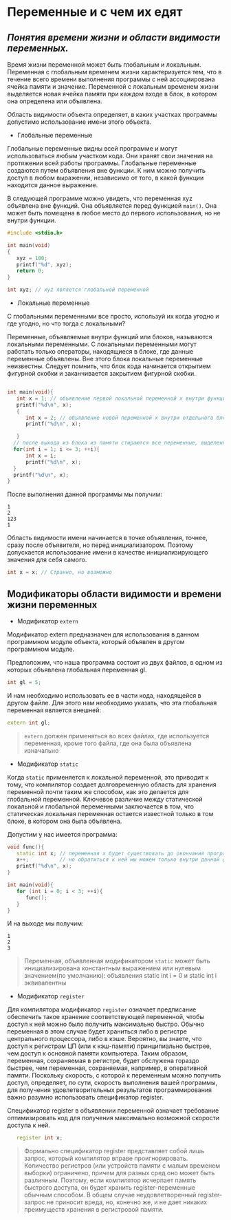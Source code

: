 

# Переменные и с чем их едят

## _Понятия времени жизни и области видимости переменных._

Время жизни переменной может быть глобальным и локальным. Переменная с глобальным временем жизни характеризуется тем, что в течение всего времени выполнения программы с ней ассоциирована ячейка памяти и значение. Переменной с локальным временем жизни выделяется новая ячейка памяти при каждом входе в блок, в котором она определена или объявлена.

Область видимости объекта определяет, в каких участках программы допустимо использование имени этого объекта.

- Глобальные переменные

Глобальные переменные видны всей программе и могут использоваться любым участком кода. Они хранят свои значения на протяжении всей работы программы. Глобальные переменные создаются путем объявления вне функции. К ним можно получить доступ в любом выражении, независимо от того, в какой функции находится данное выражение.

В следующей программе можно увидеть, что переменная xyz объявлена вне функций. Она объявляется перед функцией `main()`. Она может быть помещена в любое место до первого использования, но не внутри функции.

```c++
#include <stdio.h>

int main(void)
{
   xyz = 100;
   printf("%d", xyz);
   return 0; 
}

int xyz; // xyz является глобальной переменной 
```

- Локальные переменные

С глобальными переменными все просто, используй их когда угодно и где угодно, но что тогда с локальными?

Переменные, объявляемые внутри функций или блоков, называются локальными переменными. С локальными переменными могут работать только операторы, находящиеся в блоке, где данные переменные объявлены. Вне этого блока локальные переменные неизвестны.
Следует помнить, что блок кода начинается открытием фигурной скобки и заканчивается закрытием фигурной скобки.

```c++

int main(void){
   int x = 1; // объявление первой локальной переменной х внутри функции
   printf("%d\n", x);
   {
      int x = 2; // объявление новой переменной x внутри отдельного блока
      printf("%d\n", x);

   } 
  // после выхода из блока из памяти стираются все переменные, выделенные в этом блоке
  for(int i = 1; i <= 3; ++i){
      int x = i;
      printf("%d\n", x);
  }
  printf("%d\n", x);
}
```
После выполнения данной программы мы получим:
```
1
2
123
1
```
Область видимости имени начинается в точке объявления, точнее, сразу после объявителя, но перед инициализатором. Поэтому допускается использование имени в качестве инициализирующего значения для себя самого.
```c++ 
int x = x; // Странно, но возможно
```

## Модификаторы области видимости и времени жизни переменных

- Модификатор `extern`


Модификатор extern предназначен для использования в данном программном модуле объекта, который объявлен в другом программном модуле.

Предположим, что наша программа состоит из двух файлов, в одном из которых объявлена глобальная переменная gl.
```c++
int gl = 5;
```
И нам необходимо использовать ее в части кода, находящейся в другом файле. Для этого нам необходимо указать, что эта глобальная переменная является внешней:
```c++
extern int gl;
```
>`extern` должен применяться во всех файлах, где используется переменная, кроме того файла, где она была объявлена изначально

- Модификатор `static`

Когда `static` применяется к локальной переменной, это приводит к тому, что компилятор создает долговременную область для хранения переменной почти таким же способом, как это делается для глобальной переменной. Ключевое различие между статической локальной и глобальной переменными заключается в том, что статическая локальная переменная остается известной только в том блоке, в котором она была объявлена.


Допустим у нас имеется программа:
```c++
void func(){
   static int x; // переменная х будет существовать до окончания программы
   x++;          // но обратиться к ней мы можем только внутри данной функции
   printf("%d\n", x);
}

int main(void){
   for (int i = 0; i < 3; ++i){
      func();
   }
}
```
И на выходе мы получим:
```
1
2
3
```
> Переменная, объявленная модификатором `static` может быть инициализирована константным выражением или нулевым значением(по умолчанию):
> объявления static int i = 0 и static int i эквивалентны

- Модификатор `register`

Для компилятора модификатор `register` означает предписание обеспечить такое хранение соответствующей переменной, чтобы доступ к ней можно было получить максимально быстро. Обычно переменная в этом случае будет храниться либо в регистре центрального процессора, либо в кэше. Вероятно, вы знаете, что доступ к регистрам ЦП (или к кэш-памяти) принципиально быстрее, чем доступ к основной памяти компьютера. Таким образом, переменная, сохраняемая в регистре, будет обслужена гораздо быстрее, чем переменная, сохраняемая, например, в оперативной памяти. Поскольку скорость, с которой к переменным можно получить доступ, определяет, по сути, скорость выполнения вашей программы, для получения удовлетворительных результатов программирования важно разумно использовать спецификатор register.

Спецификатор register в объявлении переменной означает требование оптимизировать код для получения максимально возможной скорости доступа к ней.
```c++
   register int x;
```

>Формально спецификатор register представляет собой лишь запрос, который компилятор вправе проигнорировать. Количество регистров (или устройств памяти с малым временем выборки) ограничено, причем для разных сред оно может быть различным. Поэтому, если компилятор исчерпает память быстрого доступа, он будет хранить register-переменные обычным способом. В общем случае неудовлетворенный register-запрос не приносит вреда, но, конечно же, и не дает никаких преимуществ хранения в регистровой памяти.
